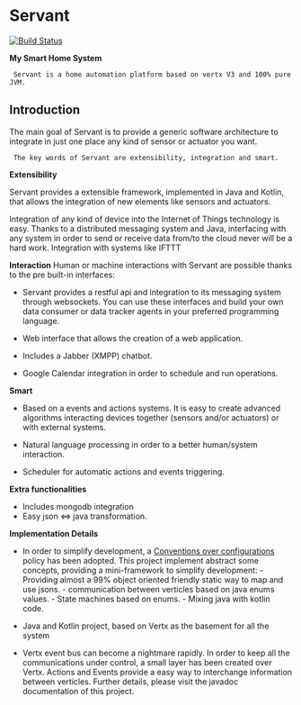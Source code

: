 # **Servant**

[![Build Status](https://travis-ci.org/ucpdh23/Servant.svg?branch=master)](https://travis-ci.org/ucpdh23/Servant)

**My Smart Home System**

     Servant is a home automation platform based on vertx V3 and 100% pure JVM.
     

## **Introduction**
 

The main goal of Servant is to provide a generic software architecture to integrate in just one place any kind of sensor or actuator you want. 

     The key words of Servant are extensibility, integration and smart.

**Extensibility**

Servant provides a extensible framework, implemented in Java and Kotlin, that allows the integration of new elements like sensors and actuators.

Integration of any kind of device into the Internet of Things technology is easy. Thanks to a distributed messaging system and Java, interfacing with any system in order to send or receive data from/to the cloud never will be a hard work. Integration with systems like IFTTT 


**Interaction**
Human or machine interactions with Servant are possible thanks to the pre built-in interfaces:

* Servant provides a restful api and integration to its messaging system through websockets. You can use these interfaces and build your own data consumer or data tracker agents in your preferred programming language.

* Web interface that allows the creation of a web application.

* Includes a Jabber (XMPP) chatbot.

* Google Calendar integration in order to schedule and run operations.


**Smart**
* Based on a events and actions systems. It is easy to create advanced algorithms interacting devices together (sensors and/or actuators) or with external systems.

* Natural language processing in order to a better human/system interaction.

* Scheduler for automatic actions and events triggering.

**Extra functionalities**

* Includes mongodb integration
* Easy json <=> java transformation.


**Implementation Details**

* In order to simplify development, a [Conventions over configurations](https://en.wikipedia.org/wiki/Convention_over_configuration) policy has been adopted. This project implement abstract some concepts, providing a mini-framework to simplify development:
       - Providing almost a 99% object oriented friendly static way to map and use jsons.
       - communication between verticles based on java enums values.
       - State machines based on enums.
       - Mixing java with kotlin code.

* Java and Kotlin project, based on Vertx as the basement for all the system

* Vertx event bus can become a nightmare rapidly. In order to keep all the communications under control, a small layer has been created over Vertx. Actions and Events provide a easy way to interchange information between verticles. Further details, please visit the javadoc documentation of this project.

